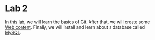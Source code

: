 # Lab 2

In this lab, we will learn the basics of [Git](./git_101.md). After that, we will create some [Web content](./web_101.md). Finally, we will install and learn about a database called [MySQL](./mysql_101.md).
